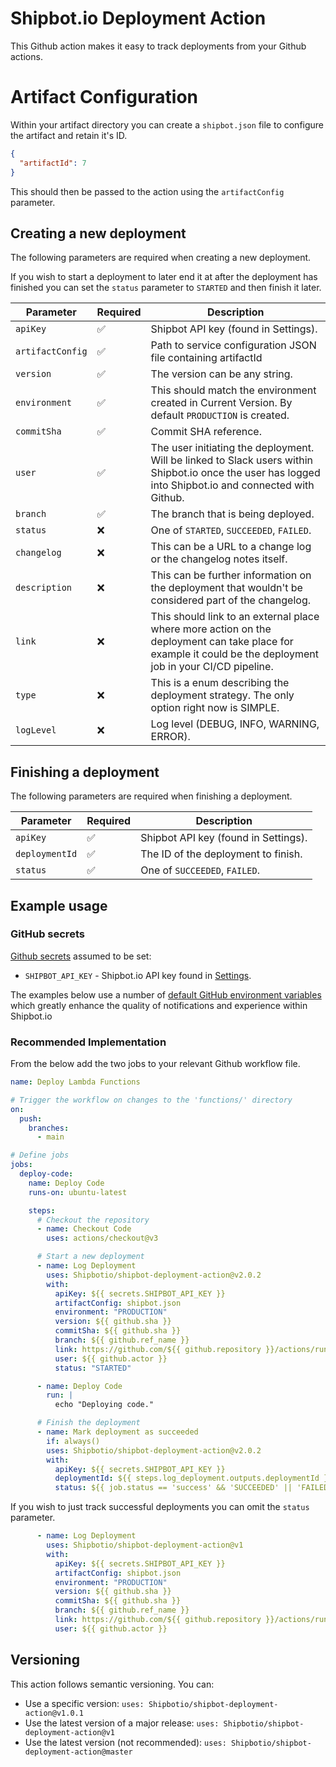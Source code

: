# Shipbot.io Deployment Action

This Github action makes it easy to track deployments from your Github actions.

# Artifact Configuration

Within your artifact directory you can create a `shipbot.json` file to configure the artifact and retain it's ID.

```json
{
  "artifactId": 7
}
```

This should then be passed to the action using the `artifactConfig` parameter.

## Creating a new deployment

The following parameters are required when creating a new deployment.

If you wish to start a deployment to later end it at after the deployment has finished you can set the `status` parameter to `STARTED` and then finish it later.

| Parameter     | Required | Description |
| ------------ | -------- | ----------- |
| `apiKey`     | ✅       | Shipbot API key (found in Settings). |
| `artifactConfig`| ✅      | Path to service configuration JSON file containing artifactId |
| `version`    | ✅       | The version can be any string. |
| `environment`| ✅       | This should match the environment created in Current Version. By default `PRODUCTION` is created. |
| `commitSha`  | ✅       | Commit SHA reference. |
| `user`       | ✅       | The user initiating the deployment. Will be linked to Slack users within Shipbot.io once the user has logged into Shipbot.io and connected with Github. |
| `branch`     | ✅       | The branch that is being deployed. |
| `status`     | ❌       | One of `STARTED`, `SUCCEEDED`, `FAILED`. |
| `changelog`  | ❌       | This can be a URL to a change log or the changelog notes itself. |
| `description`| ❌       | This can be further information on the deployment that wouldn't be considered part of the changelog. |
| `link`       | ❌       | This should link to an external place where more action on the deployment can take place for example it could be the deployment job in your CI/CD pipeline. |
| `type`       | ❌       | This is a enum describing the deployment strategy. The only option right now is SIMPLE. |
| `logLevel`   | ❌       | Log level (DEBUG, INFO, WARNING, ERROR). |

## Finishing a deployment

The following parameters are required when finishing a deployment.

| Parameter     | Required | Description |
| ------------ | -------- | ----------- |
| `apiKey`     | ✅       | Shipbot API key (found in Settings). |
| `deploymentId`| ✅       | The ID of the deployment to finish. |
| `status`     | ✅       | One of `SUCCEEDED`, `FAILED`. |

## Example usage

### GitHub secrets

[Github secrets](https://docs.github.com/en/actions/security-guides/encrypted-secrets#about-encrypted-secrets) assumed to be set:
* `SHIPBOT_API_KEY` - Shipbot.io API key found in [Settings](https://app.shipbot.io/settings).

The examples below use a number of [default GitHub environment variables](https://docs.github.com/en/actions/learn-github-actions/variables#default-environment-variables) which greatly enhance the quality of notifications and experience within Shipbot.io

### Recommended Implementation

From the below add the two jobs to your relevant Github workflow file.

```yaml
name: Deploy Lambda Functions

# Trigger the workflow on changes to the 'functions/' directory
on:
  push:
    branches:
      - main

# Define jobs
jobs:
  deploy-code:
    name: Deploy Code
    runs-on: ubuntu-latest

    steps:
      # Checkout the repository
      - name: Checkout Code
        uses: actions/checkout@v3

      # Start a new deployment
      - name: Log Deployment
        uses: Shipbotio/shipbot-deployment-action@v2.0.2
        with:
          apiKey: ${{ secrets.SHIPBOT_API_KEY }}
          artifactConfig: shipbot.json
          environment: "PRODUCTION"
          version: ${{ github.sha }}
          commitSha: ${{ github.sha }}
          branch: ${{ github.ref_name }}
          link: https://github.com/${{ github.repository }}/actions/runs/${{ github.run_id }}
          user: ${{ github.actor }}
          status: "STARTED"

      - name: Deploy Code
        run: |
          echo "Deploying code."

      # Finish the deployment
      - name: Mark deployment as succeeded
        if: always()
        uses: Shipbotio/shipbot-deployment-action@v2.0.2
        with:
          apiKey: ${{ secrets.SHIPBOT_API_KEY }}
          deploymentId: ${{ steps.log_deployment.outputs.deploymentId }}
          status: ${{ job.status == 'success' && 'SUCCEEDED' || 'FAILED' }}
```

If you wish to just track successful deployments you can omit the `status` parameter.

```yaml
      - name: Log Deployment
        uses: Shipbotio/shipbot-deployment-action@v1
        with:
          apiKey: ${{ secrets.SHIPBOT_API_KEY }}
          artifactConfig: shipbot.json
          environment: "PRODUCTION"
          version: ${{ github.sha }}
          commitSha: ${{ github.sha }}
          branch: ${{ github.ref_name }}
          link: https://github.com/${{ github.repository }}/actions/runs/${{ github.run_id }}
          user: ${{ github.actor }}
```

## Versioning

This action follows semantic versioning. You can:
- Use a specific version: `uses: Shipbotio/shipbot-deployment-action@v1.0.1`
- Use the latest version of a major release: `uses: Shipbotio/shipbot-deployment-action@v1`
- Use the latest version (not recommended): `uses: Shipbotio/shipbot-deployment-action@master`
